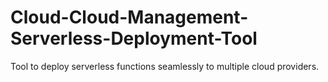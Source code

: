 # Cloud-Cloud-Management-Serverless-Deployment-Tool
Tool to deploy serverless functions seamlessly to multiple cloud providers.
